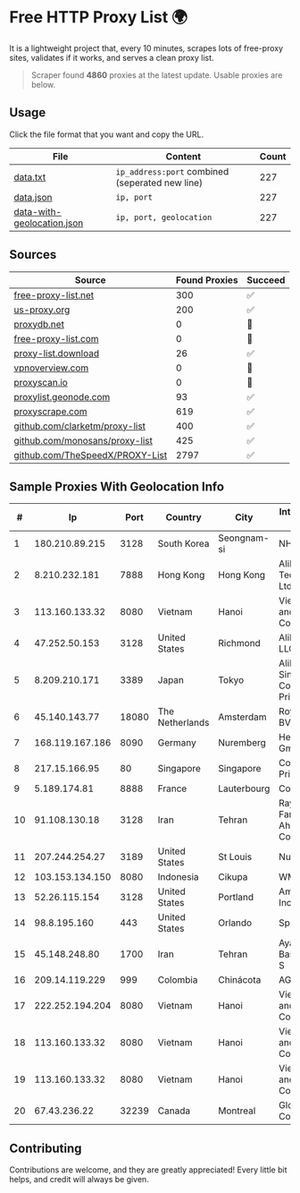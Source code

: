 
# Free HTTP Proxy List 🌍

It is a lightweight project that, every 10 minutes, scrapes lots of free-proxy sites, validates if it works, and serves a clean proxy list.


> Scraper found **4860** proxies at the latest update. Usable proxies are below.

## Usage

Click the file format that you want and copy the URL.


|File|Content|Count|
|----|-------|-----|
|[data.txt](https://raw.githubusercontent.com/themiralay/Proxy-List-World/master/data.txt)|`ip_address:port` combined (seperated new line)|227|
|[data.json](https://raw.githubusercontent.com/themiralay/Proxy-List-World/master/data.json)|`ip, port`|227|
|[data-with-geolocation.json](https://raw.githubusercontent.com/themiralay/Proxy-List-World/master/data-with-geolocation.json)|`ip, port, geolocation`|227|

## Sources

|Source|Found Proxies|Succeed|
|------|-------------|-------|
|[free-proxy-list.net](https://free-proxy-list.net)|300|✅|
|[us-proxy.org](https://www.us-proxy.org)|200|✅|
|[proxydb.net](http://proxydb.net)|0|🚫|
|[free-proxy-list.com](https://free-proxy-list.com/?page=&port=&type%5B%5D=http&type%5B%5D=https&up_time=0&search=Search)|0|🚫|
|[proxy-list.download](https://www.proxy-list.download/HTTP)|26|✅|
|[vpnoverview.com](https://vpnoverview.com/privacy/anonymous-browsing/free-proxy-servers)|0|🚫|
|[proxyscan.io](https://www.proxyscan.io)|0|🚫|
|[proxylist.geonode.com](https://proxylist.geonode.com/api/proxy-list?limit=300&page=1&sort_by=lastChecked&sort_type=desc&protocols=http,https)|93|✅|
|[proxyscrape.com](https://api.proxyscrape.com/v2/?request=displayproxies&protocol=http&timeout=10000&country=all&ssl=all&anonymity=all)|619|✅|
|[github.com/clarketm/proxy-list](https://raw.githubusercontent.com/clarketm/proxy-list/master/proxy-list-raw.txt)|400|✅|
|[github.com/monosans/proxy-list](https://raw.githubusercontent.com/monosans/proxy-list/main/proxies/http.txt)|425|✅|
|[github.com/TheSpeedX/PROXY-List](https://raw.githubusercontent.com/TheSpeedX/PROXY-List/master/http.txt)|2797|✅|


## Sample Proxies With Geolocation Info

|#|Ip|Port|Country|City|Internet Service Provider|
|-|--|----|-------|----|-------------------------|
|1|180.210.89.215|3128|South Korea|Seongnam-si|NHNCLOUD|
|2|8.210.232.181|7888|Hong Kong|Hong Kong|Alibaba (US) Technology Co., Ltd.|
|3|113.160.133.32|8080|Vietnam|Hanoi|VietNam Post and Telecom Corporation|
|4|47.252.50.153|3128|United States|Richmond|Alibaba Cloud LLC|
|5|8.209.210.171|3389|Japan|Tokyo|Alibaba.com Singapore E-Commerce Private Limited|
|6|45.140.143.77|18080|The Netherlands|Amsterdam|RoyaleHosting BV|
|7|168.119.167.186|8090|Germany|Nuremberg|Hetzner Online GmbH|
|8|217.15.166.95|80|Singapore|Singapore|Contabo Asia Private Limited|
|9|5.189.174.81|8888|France|Lauterbourg|Contabo GmbH|
|10|91.108.130.18|3128|Iran|Tehran|Rayaneh Gostar Farzanegan Ahwaz Company LTD.|
|11|207.244.254.27|3189|United States|St Louis|Nubes, LLC|
|12|103.153.134.150|8080|Indonesia|Cikupa|WMINET|
|13|52.26.115.154|3128|United States|Portland|Amazon.com, Inc.|
|14|98.8.195.160|443|United States|Orlando|Spectrum|
|15|45.148.248.80|1700|Iran|Tehran|Ayandeh Gostar Bastak Co. P. J. S|
|16|209.14.119.229|999|Colombia|Chinácota|AGIS|
|17|222.252.194.204|8080|Vietnam|Hanoi|VietNam Post and Telecom Corporation|
|18|113.160.133.32|8080|Vietnam|Hanoi|VietNam Post and Telecom Corporation|
|19|113.160.133.32|8080|Vietnam|Hanoi|VietNam Post and Telecom Corporation|
|20|67.43.236.22|32239|Canada|Montreal|GloboTech Communications|



## Contributing

Contributions are welcome, and they are greatly appreciated! Every
little bit helps, and credit will always be given.

